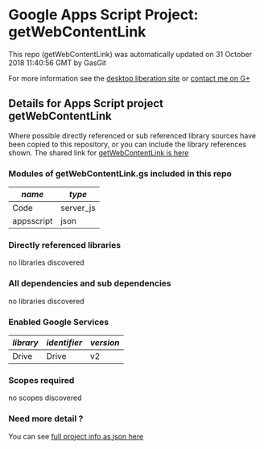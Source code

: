 # Google Apps Script Project: getWebContentLink
This repo (getWebContentLink) was automatically updated on 31 October 2018 11:40:56 GMT by GasGit

For more information see the [desktop liberation site](http://ramblings.mcpher.com/Home/excelquirks/drivesdk/gettinggithubready "desktop liberation") or [contact me on G+](https://plus.google.com/+BruceMcpherson "Bruce McPherson - GDE")
## Details for Apps Script project getWebContentLink
Where possible directly referenced or sub referenced library sources have been copied to this repository, or you can include the library references shown. 
The shared link for [getWebContentLink is here](https://script.google.com/d/10QQT1Ot4mZdpSDgPa2M-Pe00dvCVFEjwa16uS04fJeishK86QhYm8Zl8/edit?usp=sharing "open in the GAS IDE")

### Modules of getWebContentLink.gs included in this repo
*name*|*type*
--- | --- 
Code| server_js
appsscript| json
### Directly referenced libraries
no libraries discovered
### All dependencies and sub dependencies
no libraries discovered
### Enabled Google Services
*library*|*identifier*|*version*
--- | --- | --- 
Drive| Drive|v2
### Scopes required
no scopes discovered
### Need more detail ?
You can see [full project info as json here](info.json)
